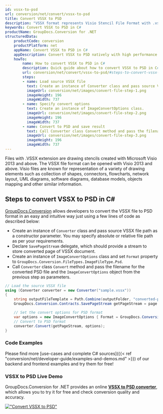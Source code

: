 ```yaml
---
id: vssx-to-psd
url: conversion/net/convert/vssx-to-psd
title: Convert VSSX to PSD
description: "VSSX format represents Visio Stencil File Format with .vssx extension. Learn how to convert VSSX to PSD file programmatically in C# language using GroupDocs.Conversion for .NET library."
keywords: Convert VSSX to PSD in C#
productName: GroupDocs.Conversion for .NET
structuredData:
    productCode: conversion
    productPlatform: net
    appName: Convert VSSX to PSD in C#
    appDescription: Convert VSSX to PSD natively with high performance using C# language and server side GroupDocs.Conversion for .NET APIs, without the use of any software like Microsoft or Open Office.
    howTo:
        name: How to convert VSSX to PSD in C# 
        description: Quick guide about how to convert VSSX to PSD in C# with high performance and accuracy.
        url: conversion/net/convert/vssx-to-psd/#steps-to-convert-vssx-to-psd-in-c
        steps:
        - name: Load source VSSX file 
          text: Create an instance of Converter class and pass source VSSX file path as a constructor parameter. You may specify absolute or relative file path as per your requirements. 
          imageUrl: conversion/net/images/convert-file-step-1.png
          imageHeight: 196
          imageWidth: 737
        - name: Specify convert options 
          text: Create an instance of ImageConvertOptions class.
          imageUrl: conversion/net/images/convert-file-step-2.png
          imageHeight: 196
          imageWidth: 737
        - name: Convert to PSD and save result 
          text: Call Converter class Convert method and pass the filename for the converted HTML file and the ImageConvertOptions object from the previous step as parameters.
          imageUrl: conversion/net/images/convert-file-step-3.png
          imageHeight: 196
          imageWidth: 737
---
```


Files with .VSSX extension are drawing stencils created with Microsoft Visio 2013 and above. The VSSX file format can be opened with Visio 2013 and above. Visio files are known for representation of a variety of drawing elements such as collection of shapes, connectors, flowcharts, network layout, UML diagrams, software diagrams, database models, objects mapping and other similar information.

## Steps to convert VSSX to PSD in C#

[GroupDocs.Conversion](https://products.groupdocs.com/conversion/net) allows developers to convert the VSSX file to PSD format in an easy and intuitive way just using a few lines of code as described below:

* Create an instance of `Converter` class and pass source VSSX file path as a constructor parameter. You may specify absolute or relative file path as per your requirements. 
* Declare `SavePageStream` delegate, which should provide a stream to store converted page of VSSX document.
* Create an instance of `ImageConvertOptions` class and set `Format` property to `GroupDocs.Conversion.FileTypes.ImageFileType.Psd`.
* Call `Converter` class `Convert` method and pass the filename for the converted PSD file and the `ImageConvertOptions` object from the previous step as parameters.

```csharp
// Load the source VSSX file
using (Converter converter = new Converter("sample.vssx"))
{
    string outputFileTemplate = Path.Combine(outputFolder, "converted-page-{0}.psd");
    GroupDocs.Conversion.Contracts.SavePageStream getPageStream = page => new FileStream(string.Format(outputFileTemplate, page), FileMode.Create);

    // Set the convert options for PSD format
    var options = new ImageConvertOptions { Format = GroupDocs.Conversion.FileTypes.ImageFileType.Psd };   
    // Convert to PSD format
    converter.Convert(getPageStream, options);
}
```

### Code Examples

Please find more [use-cases and complete C# sources]({{< ref "conversion/net/developer-guide/examples-and-demos.md" >}}) of our backend and frontend examples and try them for free!

### VSSX to PSD Live Demo

GroupDocs.Conversion for .NET provides an online [**VSSX to PSD converter**](https://products.groupdocs.app/conversion/vssx-to-psd), which allows you to try it for free and check conversion quality and accuracy.

[!["Convert VSSX to PSD"](conversion/net/images/convert-to-psd/convert-vssx-to-psd.png)](https://products.groupdocs.app/conversion/vssx-to-psd)